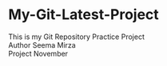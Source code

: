# My-Git-Latest-Project
This is my Git Repository Practice Project
<br>
Author Seema Mirza
<br>
 Project November
